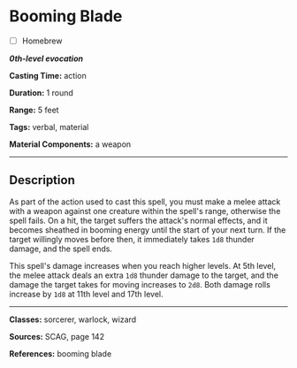 # Booming Blade

- [ ] Homebrew

***0th-level evocation***

**Casting Time:** action

**Duration:** 1 round

**Range:** 5 feet

**Tags:** verbal, material

**Material Components:** a weapon

---

## Description
As part of the action used to cast this spell, you must make a melee attack with a weapon against one creature within the spell's range, otherwise the spell fails. On a hit, the target suffers the attack's normal effects, and it becomes sheathed in booming energy until the start of your next turn. If the target willingly moves before then, it immediately takes `1d8` thunder damage, and the spell ends.

This spell's damage increases when you reach higher levels. At 5th level, the melee attack deals an extra `1d8` thunder damage to the target, and the damage the target takes for moving increases to `2d8`. Both damage rolls increase by `1d8` at 11th level and 17th level.

---

**Classes:** sorcerer, warlock, wizard

**Sources:** SCAG, page 142

**References:** booming blade
